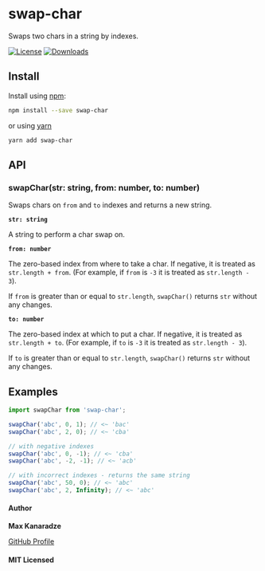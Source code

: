# swap-char

Swaps two chars in a string by indexes.

[![License][license-image]][license-url] [![Downloads][downloads-image]][downloads-url]

## Install

Install using [npm](https://www.npmjs.com/):

```sh
npm install --save swap-char
```

or using [yarn](https://yarnpkg.com/)

```sh
yarn add swap-char
```

## API

### swapChar(str: string, from: number, to: number)

Swaps chars on `from` and `to` indexes and returns a new string.

**`str: string`**

A string to perform a char swap on.

**`from: number`**

The zero-based index from where to take a char. If negative, it is treated as `str.length + from`. (For example, if `from` is `-3` it is treated as `str.length - 3`).

If `from` is greater than or equal to `str.length`, `swapChar()` returns `str` without any changes.

**`to: number`**

The zero-based index at which to put a char. If negative, it is treated as `str.length + to`. (For example, if `to` is `-3` it is treated as `str.length - 3`).

If `to` is greater than or equal to `str.length`, `swapChar()` returns `str` without any changes.

## Examples

```js
import swapChar from 'swap-char';

swapChar('abc', 0, 1); // <~ 'bac'
swapChar('abc', 2, 0); // <~ 'cba'

// with negative indexes
swapChar('abc', 0, -1); // <~ 'cba'
swapChar('abc', -2, -1); // <~ 'acb'

// with incorrect indexes - returns the same string
swapChar('abc', 50, 0); // <~ 'abc'
swapChar('abc', 2, Infinity); // <~ 'abc'

```

#### Author

**Max Kanaradze**

[GitHub Profile](https://github.com/maxk096)

#### MIT Licensed

[license-image]: http://img.shields.io/npm/l/swap-char.svg
[license-url]: LICENSE

[downloads-image]: https://img.shields.io/npm/dm/swap-char
[downloads-url]: http://npm-stat.com/charts.html?package=swap-char